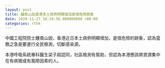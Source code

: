 ```yaml
---
layout: post
title: 鍾南山指香港本土病例明顯增加是很危險跡象
date: 2020-11-27 18:24:56.000000000 +08:00
categories: rthk
---
```


中國工程院院士鍾南山說，香港近日本土病例明顯增加，是很危險的跡象，認為當務之急是要進行全民檢測，切斷感染源。

本港呼吸系統專科醫生梁子超認同，社區檢測有幫助，但認為本港應該將資源集中在有病徵或有風險因素的人。
